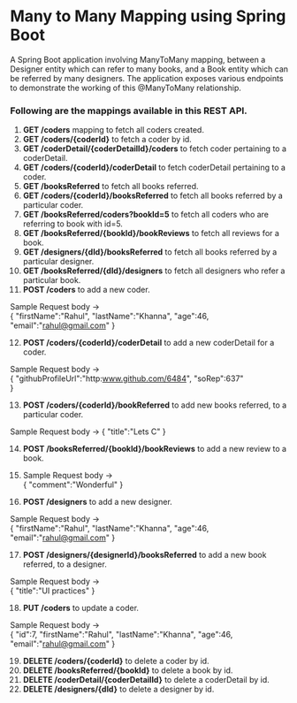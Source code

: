 # Many to Many Mapping using Spring Boot
A Spring Boot application involving ManyToMany mapping,  between a Designer entity which can refer to many books, and a Book entity which can be referred by many designers.
The application exposes various endpoints to demonstrate the working of this @ManyToMany relationship.

### Following are the mappings available in this REST API.

1. **GET /coders** mapping to fetch all coders created.
2. **GET /coders/{coderId}** to fetch a coder by id.
3. **GET /coderDetail/{coderDetailId}/coders** to fetch coder pertaining to a coderDetail.
4. **GET /coders/{coderId}/coderDetail** to fetch coderDetail pertaining to a coder.
5. **GET /booksReferred** to fetch all books referred.
6. **GET /coders/{coderId}/booksReferred** to fetch all books referred by a particular coder.
7. **GET /booksReferred/coders?bookId=5** to fetch all coders who are referring to book with id=5.
8. **GET /booksReferred/{bookId}/bookReviews** to fetch all reviews for a book.
9. **GET /designers/{dId}/booksReferred** to fetch all books referred by a particular designer.
10. **GET /booksReferred/{dId}/designers** to fetch all designers who refer a particular book.
11. **POST /coders** to add a new coder.
  
  Sample Request body ->   
  {
    "firstName":"Rahul",
    "lastName":"Khanna",
    "age":46,
    "email":"rahul@gmail.com"
  } 

12. **POST /coders/{coderId}/coderDetail** to add a new coderDetail for a coder.
  
  Sample Request body ->   
  {
    "githubProfileUrl":"http:www.github.com/6484",
    "soRep":637"  
  }
  
  
13. **POST /coders/{coderId}/bookReferred** to add new books referred, to a particular coder.
  
  Sample Request body -> {
    "title":"Lets C"
}
  
  14. **POST /booksReferred/{bookId}/bookReviews** to add a new review to a book.
15. Sample Request body ->   
 {
    "comment":"Wonderful"
}
  
  16. **POST /designers** to add a new designer.
  
  Sample Request body ->   
{
    "firstName":"Rahul",
    "lastName":"Khanna",
    "age":46,
    "email":"rahul@gmail.com"
}
  
  17. **POST /designers/{designerId}/booksReferred** to add a new book referred, to a designer.
  
  Sample Request body ->   
  {
    "title":"UI practices"
  }

18. **PUT /coders** to update a coder.
  
  Sample Request body ->   
{
    "id":7,
    "firstName":"Rahul",
    "lastName":"Khanna",
    "age":46,
    "email":"rahul@gmail.com"
}

19. **DELETE /coders/{coderId}** to delete a coder by id.
20. **DELETE /booksReferred/{bookId}** to delete a book by id.
21. **DELETE /coderDetail/{coderDetailId}** to delete a coderDetail by id.
22. **DELETE /designers/{dId}** to delete a designer by id.
